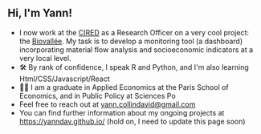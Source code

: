 ## Hi, I'm Yann!
-  I now work at the [CIRED](http://www.centre-cired.fr/en/) as a Research Officer on a very cool project: the [Biovallée](https://biovallee.net/). My task is to develop a monitoring tool (a dashboard) incorporating material flow analysis and socioeconomic indicators at a very local level.
- 🛠 By rank of confidence, I speak R and Python, and I'm also learning Html/CSS/Javascript/React
- 👨‍🎓 I am a graduate in Applied Economics at the Paris School of Economics, and in Public Policy at Sciences Po
- Feel free to reach out at [yann.collindavid@gmail.com](mailto:yann.collindavid@gmail.com)
- You can find further information about my ongoing projects at https://yanndav.github.io/  (hold on, I need to update this page soon)
